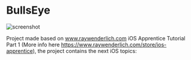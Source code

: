 # BullsEye

![screenshot](https://cloud.githubusercontent.com/assets/6619034/14762769/d5737de6-0948-11e6-9c78-bcd8c06a604f.png)

Project made based on www.raywenderlich.com iOS Apprentice Tutorial Part 1 (More info here https://www.raywenderlich.com/store/ios-apprentice), the project contains the next iOS topics:



